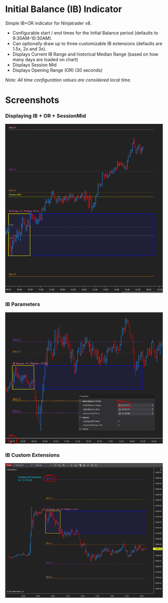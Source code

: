 # Initial Balance (IB) Indicator

Simple IB+OR indicator for Ninjatrader v8.

- Configurable start / end times for the Initial Balance period (defaults to 9:30AM-10:30AM). 
- Can optionally draw up to three customizable IB extensions (defaults are 1.5x, 2x and 3x).
- Displays Current IB Range and historical Median Range (based on how many days are loaded on chart)
- Displays Session Mid
- Displays Opening Range (OR) (30 seconds)

_Note: All time configuration values are considered local time._

# Screenshots

### Displaying IB + OR + SessionMid 
![IB_OR_SessionMid](https://github.com/OrderFlowTools/screenshots/blob/main/ib/ib_or_sessmid.png)

### IB Parameters
![IB_Params](https://github.com/OrderFlowTools/screenshots/blob/main/ib/ibx_params.png)

### IB Custom Extensions
![IB_Custom_Extensions](https://github.com/OrderFlowTools/screenshots/blob/main/ib/ibx.png)
